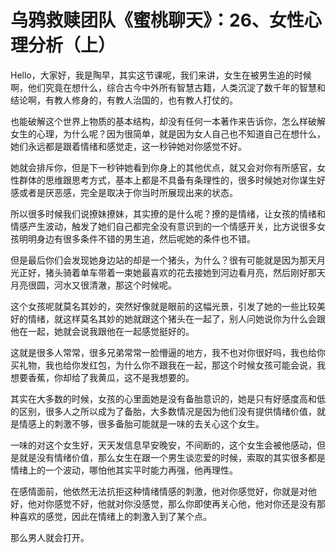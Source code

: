 # 乌鸦救赎团队《蜜桃聊天》：26、女性心理分析（上）

Hello，大家好，我是陶早，其实这节课呢，我们来讲，女生在被男生追的时候啊，他们究竟在想什么，综合古今中外所有智慧古籍，人类沉淀了数千年的智慧和结论啊，有教人修身的，有教人治国的，也有教人打仗的。

也能破解这个世界上物质的基本结构，却没有任何一本著作来告诉你，怎么样破解女生的心理，为什么呢？因为很简单，就是因为女人自己也不知道自己在想什么，她们永远都是跟着情绪和感觉走，这一秒钟她对你感觉不好。

她就会排斥你，但是下一秒钟她看到你身上的其他优点，就又会对你有所感官，女性群体的思维跟思考方式，基本上都是不具备有条理性的，很多时候她对你谋生好感或者是厌恶感，完全是取决于你当时所展现出来的状态。

所以很多时候我们说撩妹撩妹，其实撩的是什么呢？撩的是情绪，让女孩的情绪和情感产生波动，触发了她们自己都完全没有意识到的一个情感开关，比方说很多女孩明明身边有很多条件不错的男生追，然后呢她的条件也不错。

但是最后你们会发现她身边站的却是一个猪头，为什么？很有可能就是因为那天月光正好，猪头骑着单车带着一束她最喜欢的花去接她到河边看月亮，然后刚好那天月亮很圆，河水又很清澈，那这个时候呢。

这个女孩呢就莫名其妙的，突然好像就是眼前的这幅光景，引发了她的一些比较美好的情绪，就这样莫名其妙的她就跟这个猪头在一起了，别人问她说你为什么会跟他在一起，她就会说我跟他在一起感觉挺好的。

这就是很多人常常，很多兄弟常常一脸懵逼的地方，我不也对你很好吗，我也给你买礼物，我也给你发红包，为什么你不跟我在一起，那这个时候女孩可能会说，我想要香蕉，你却给了我黄瓜，这不是我想要的。

其实在大多数的时候，女孩的心里面她是没有备胎意识的，她是只有好感度高和低的区别，很多人之所以成为了备胎，大多数情况是因为他们没有提供情绪价值，就是情感上的刺激不够，很多备胎可能就是一味的去关心这个女生。

一味的对这个女生好，天天发信息早安晚安，不间断的，这个女生会被他感动，但是就是没有情绪价值，那么女生在跟一个男生谈恋爱的时候，索取的其实很多都是情绪上的一个波动，哪怕他其实平时能力再强，他再理性。

在感情面前，他依然无法抗拒这种情绪情感的刺激，他对你感觉好，你就是对他好，他对你感觉不好，他就对你没感觉，那么你即使再关心他，他对你还是没有那种喜欢的感觉，因此在情绪上的刺激入到了某个点。

那么男人就会打开。